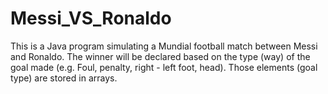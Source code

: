 # Messi_VS_Ronaldo
This is a Java program simulating a Mundial football match between Messi and Ronaldo.
The winner will be declared based on the type (way) of the goal made (e.g. Foul, penalty, right - left foot, head).
Those elements (goal type) are stored in arrays.
